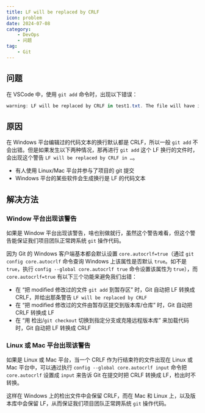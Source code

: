 ```yaml
---
title: LF will be replaced by CRLF
icon: problem
date: 2024-07-08
category: 
    - DevOps
    - 问题
tag:
    - Git
---
```


## 问题

在 VSCode 中，使用 `git add` 命令时，出现以下错误：

```powershell
warning: LF will be replaced by CRLF in test1.txt. The file will have its original line endings in working directory
```

## 原因

在 Windows 平台编辑过的代码文本的换行默认都是 CRLF，所以一般 `git add` 不会出错。但是如果发生以下两种情况，那再进行 `git add` 这个 LF 换行的文件时，会出现这个警告 `LF will be replaced by CRLF in …`。

- 有人使用 Linux/Mac 平台并参与了项目的 git 提交
- Windows 平台的某些软件会生成换行是 LF 的代码文本

## 解决方法

### Window 平台出现该警告

如果是 Window 平台出现该警告，啥也别做就行，虽然这个警告难看，但这个警告能保证我们项目团队正常跨系统 `git` 操作代码。

因为 Git 的 Windows 客户端基本都会默认设置 `core.autocrlf=true`（通过 `git config core.autocrlf` 命令查询 Windows 上该属性是否默认 `true`。如不是 `true`，执行 `config --global core.autocrlf true` 命令设置该属性为 `true`），而 `core.autocrlf=true` 有以下三个功能来避免我们出错：

- 在 “把 modified 修改过的文件 `git add` 到暂存区” 时，Git 自动把 LF 转换成 CRLF，并给出那条警告 `LF will be replaced by CRLF`
- 在 “把 modified 修改过的文件由暂存区提交到版本库/仓库” 时，Git 自动把 CRLF 转换成 LF
- 在 “用 检出/`git checkout` 切换到指定分支或克隆远程版本库” 来加载代码时，Git 自动把 LF 转换成 CRLF

### Linux 或 Mac 平台出现该警告

如果是 Linux 或 Mac 平台，当一个 CRLF 作为行结束符的文件出现在 Linux 或 Mac 平台中，可以通过执行 `config --global core.autocrlf input` 命令把 `core.autocrlf` 设置成 `input` 来告诉 Git 在提交时把 CRLF 转换成 LF，检出时不转换。

这样在 Windows 上的检出文件中会保留 CRLF，而在 Mac 和 Linux 上，以及版本库中会保留 LF，从而保证我们项目团队正常跨系统 `git` 操作代码。
